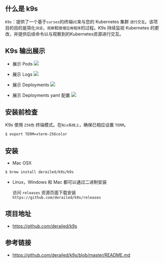 ## 什么是 k9s
`K9s`：提供了一个基于`curses`的终端`UI`来与您的 Kubernetes 集群 `进行交互`。该项目的目的是简化`浏览`，`观察`和`管理应用程序`的过程。K9s 持续监视 Kubernetes 的更改，并提供后续命令以与观察到的Kubernetes资源进行交互。


## K9s 输出展示

- 展示 Pods
![](/img/k9s-pod.png)

- 展示 Logs
![](/img/k9s-logs.png)

- 展示 Deployments
![](/img/k9s-dp.png)

- 展示 Deployments yaml 配置
![](/img/k9s-dp-yaml.png)

## 安装前检查

K9s 使用 `256色` 终端模式。在`Nix系统上`，确保已相应设置 `TERM`。

```bash
$ export TERM=xterm-256color
```

## 安装

- Mac OSX
```bash
$ brew install derailed/k9s/k9s
```

- Linux，Windows 和 Mac 都可以通过二进制安装

    访问 `releases` 资源页面下载安装  `https://github.com/derailed/k9s/releases`

## 项目地址
- https://github.com/derailed/k9s

## 参考链接
- https://github.com/derailed/k9s/blob/master/README.md
